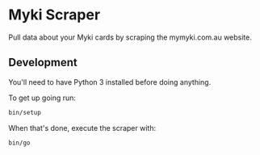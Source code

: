 # Myki Scraper
Pull data about your Myki cards by scraping the mymyki.com.au website.

## Development

You'll need to have Python 3 installed before doing anything.

To get up going run:

```bash
bin/setup
```

When that's done, execute the scraper with:

```bash
bin/go
```
